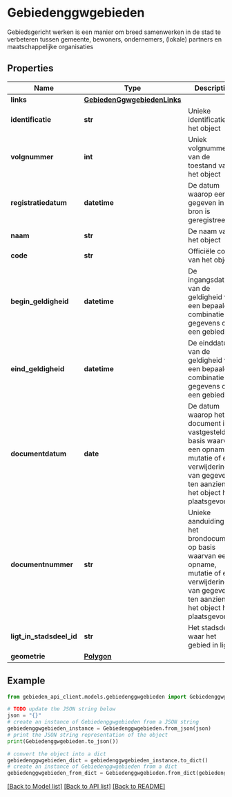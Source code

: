 # Gebiedenggwgebieden

Gebiedsgericht werken is een manier om breed samenwerken in de stad te verbeteren tussen  gemeente, bewoners, ondernemers, (lokale) partners en maatschappelijke organisaties

## Properties

Name | Type | Description | Notes
------------ | ------------- | ------------- | -------------
**links** | [**GebiedenGgwgebiedenLinks**](GebiedenGgwgebiedenLinks.md) |  | 
**identificatie** | **str** | Unieke identificatie van het object | 
**volgnummer** | **int** | Uniek volgnummer van de toestand van het object | 
**registratiedatum** | **datetime** | De datum waarop een gegeven in de bron is geregistreerd | [optional] 
**naam** | **str** | De naam van het object | [optional] 
**code** | **str** | Officiële code van het object | [optional] 
**begin_geldigheid** | **datetime** | De ingangsdatum van de geldigheid van een bepaalde combinatie van gegevens over een gebied | [optional] 
**eind_geldigheid** | **datetime** | De einddatum van de geldigheid van een bepaalde combinatie van gegevens over een gebied | [optional] 
**documentdatum** | **date** | De datum waarop het document is vastgesteld, op basis waarvan een opname, mutatie of een verwijdering van gegevens ten aanzien van het object heeft plaatsgevonden | [optional] 
**documentnummer** | **str** | Unieke aanduiding van het brondocument op basis waarvan een opname, mutatie of een verwijdering van gegevens ten aanzien van het object heeft plaatsgevonden | [optional] 
**ligt_in_stadsdeel_id** | **str** | Het stadsdeel waar het gebied in ligt | [readonly] 
**geometrie** | [**Polygon**](Polygon.md) |  | [optional] 

## Example

```python
from gebieden_api_client.models.gebiedenggwgebieden import Gebiedenggwgebieden

# TODO update the JSON string below
json = "{}"
# create an instance of Gebiedenggwgebieden from a JSON string
gebiedenggwgebieden_instance = Gebiedenggwgebieden.from_json(json)
# print the JSON string representation of the object
print(Gebiedenggwgebieden.to_json())

# convert the object into a dict
gebiedenggwgebieden_dict = gebiedenggwgebieden_instance.to_dict()
# create an instance of Gebiedenggwgebieden from a dict
gebiedenggwgebieden_from_dict = Gebiedenggwgebieden.from_dict(gebiedenggwgebieden_dict)
```
[[Back to Model list]](../README.md#documentation-for-models) [[Back to API list]](../README.md#documentation-for-api-endpoints) [[Back to README]](../README.md)


